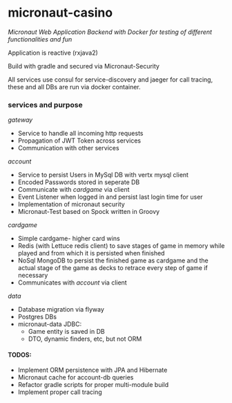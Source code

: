 # **micronaut-casino** 
*Micronaut Web Application Backend with Docker for testing of different functionalities and fun*

  Application is reactive (rxjava2)
  
  Build with gradle and secured via Micronaut-Security
  
  All services use consul for service-discovery and jaeger for call tracing, these and all DBs are run via docker container.
  
  
### services and purpose

  *gateway*  
  - Service to handle all incoming http requests
  - Propagation of JWT Token across services
  - Communication with other services
     
  *account*  
  - Service to persist Users in MySql DB with vertx mysql client
  - Encoded Passwords stored in seperate DB
  - Communicate with *cardgame* via client
  - Event Listener when logged in and persist last login time for user
  - Implementation of micronaut security
  - Micronaut-Test based on Spock written in Groovy

  *cardgame*
  - Simple cardgame- higher card wins
  - Redis (with Lettuce redis client) to save stages of game in memory while played and from which it is persisted when finished
  - NoSql MongoDB to persist the finished game as cardgame and the actual stage of the game as decks to retrace every step of game if necessary
  - Communicates with *account* via client
  
  *data*
  - Database migration via flyway
  - Postgres DBs
  - micronaut-data JDBC:
    - Game entity is saved in DB
    - DTO, dynamic finders, etc, but not ORM
    
  
  #### TODOS: ####
  
  - Implement ORM persistence with JPA and Hibernate
  - Micronaut cache for account-db queries
  - Refactor gradle scripts for proper multi-module build
  - Implement proper call tracing
